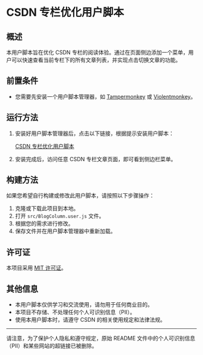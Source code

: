 # CSDN 专栏优化用户脚本

## 概述

本用户脚本旨在优化 CSDN 专栏的阅读体验。通过在页面侧边添加一个菜单，用户可以快速查看当前专栏下的所有文章列表，并实现点击切换文章的功能。

## 前置条件

- 您需要先安装一个用户脚本管理器，如 [Tampermonkey](https://tampermonkey.net/) 或 [Violentmonkey](https://violentmonkey.github.io/)。

## 运行方法

1. 安装好用户脚本管理器后，点击以下链接，根据提示安装用户脚本：

    [CSDN 专栏优化用户脚本](#)

2. 安装完成后，访问任意 CSDN 专栏文章页面，即可看到侧边栏菜单。

## 构建方法

如果您希望自行构建或修改此用户脚本，请按照以下步骤操作：

1. 克隆或下载此项目到本地。
2. 打开 `src/BlogColumn.user.js` 文件。
3. 根据您的需求进行修改。
4. 保存文件并在用户脚本管理器中重新加载。

## 许可证

本项目采用 [MIT 许可证](LICENSE)。

## 其他信息

- 本用户脚本仅供学习和交流使用，请勿用于任何商业目的。
- 本项目不存储、不处理任何个人可识别信息（PII）。
- 使用本用户脚本时，请遵守 CSDN 的相关使用规定和法律法规。

---

请注意，为了保护个人隐私和遵守规定，原始 README 文件中的个人可识别信息（PII）和某些网站的超链接已被删除。